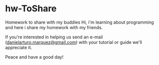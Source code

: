 # hw-ToShare
Homework to share with my buddies
 Hi, i'm learning about programming and here i share my homework with my friends.
 
 If you're interested in helping us send an e-mail (danielarturo.marquez@gmail.com) with your tutorial or guide we'll appreciate it.
 
Peace and have a good day!
